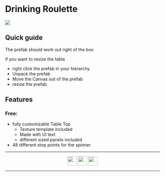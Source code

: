 # Drinking Roulette

![](https://raw.githubusercontent.com/VrcUdon/Udon/master/Games/Drinking%20Roulette/github%20assets/TableTop.PNG)

## Quick guide
The prefab should work out right of the box

if you want to resize the table
- right click the prefab in your hierarchy
- Unpack the prefab
- Move the Canvas out of the prefab
- resize the prefab

## Features
### Free:
- fully customizable Table Top
  - Texture template included
  - Made with UI text
  - different sized panels included
- 48 different stop points for the spinner

---------------------

<p align="center">
  <a href="https://www.patreon.com/TakatoandBeast" target="_blank">
    <img src="/.github/Icon/Patreon Button.png" height="30"></a>
  <a href="http://discord.gg/dpuxmxr" target="_blank">
    <img src="/.github/Icon/Discord Button.png" height="30"></a>
  <a href="https://ko-fi.com/takatoandbeast" target="_blank">
    <img src="https://www.ko-fi.com/img/githubbutton_sm.svg" height="30"></a>
</p>

---------------------
